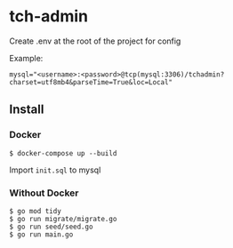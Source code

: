 # tch-admin

Create .env at the root of the project for config

Example:

```
mysql="<username>:<password>@tcp(mysql:3306)/tchadmin?charset=utf8mb4&parseTime=True&loc=Local"
```

## Install

### Docker

```
$ docker-compose up --build
```

Import `init.sql` to mysql

### Without Docker

```
$ go mod tidy
$ go run migrate/migrate.go
$ go run seed/seed.go
$ go run main.go
```
